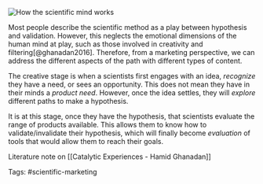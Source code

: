 ![How the scientific mind works](framework_content_centric_model.png)

Most people describe the scientific method as a play between hypothesis and validation. However, this neglects the emotional dimensions of the human mind at play, such as those involved in creativity and filtering[@ghanadan2016]. Therefore, from a marketing perspective, we can address the different aspects of the path with different types of content. 

The creative stage is when a scientists first engages with an idea, *recognize* they have a need, or sees an opportunity. This does not mean they have in their minds a *product need*. However, once the idea settles, they will *explore* different paths to make a hypothesis.

It is at this stage, once they have the hypothesis, that scientists evaluate the range of products available. This allows them to know how to validate/invalidate their hypothesis, which will finally become *evaluation* of tools that would allow them to reach their goals. 

Literature note on [[Catalytic Experiences - Hamid Ghanadan]]

Tags: #scientific-marketing 

